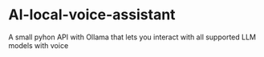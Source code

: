# AI-local-voice-assistant
A small pyhon API with Ollama that lets you interact with all supported LLM models with voice
